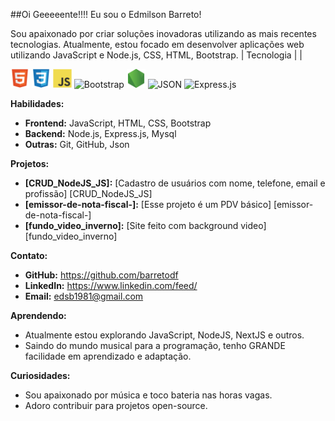##Oi Geeeeente!!!! Eu sou o Edmilson Barreto!

Sou apaixonado por criar soluções inovadoras utilizando as mais recentes tecnologias. Atualmente, estou focado em desenvolver aplicações web utilizando JavaScript e Node.js, CSS, HTML, Bootstrap.
| Tecnologia | |

<img src="https://raw.githubusercontent.com/devicons/devicon/master/icons/html5/html5-original.svg" alt="html5" width="30" height="30"/>
<img src="https://raw.githubusercontent.com/devicons/devicon/master/icons/css3/css3-original.svg" alt="css3" width="30" height="30"/>
<img src="https://raw.githubusercontent.com/devicons/devicon/master/icons/javascript/javascript-original.svg" alt="javascript" width="30" height="30"/>
<img src="https://img.shields.io/badge/bootstrap-563D7C?style=flat-square" alt="Bootstrap" />
<img src="https://raw.githubusercontent.com/devicons/devicon/master/icons/nodejs/nodejs-original.svg" alt="nodejs" width="30" height="30"/>
<img src="https://img.shields.io/badge/json-F0C27B?style=flat-square" alt="JSON" />
<img src="https://img.shields.io/badge/express.js-49A9EA?style=flat-square" alt="Express.js" />

**Habilidades:**
* **Frontend:** JavaScript, HTML, CSS, Bootstrap
* **Backend:** Node.js, Express.js, Mysql
* **Outras:** Git, GitHub, Json

**Projetos:**

* **[CRUD_NodeJS_JS]:** [Cadastro de usuários com nome, telefone, email e profissão] [CRUD_NodeJS_JS]
* **[emissor-de-nota-fiscal-]:** [Esse projeto é um PDV básico] [emissor-de-nota-fiscal-]
* **[fundo_video_inverno]:** [Site feito com background video] [fundo_video_inverno]

**Contato:**
* **GitHub:** https://github.com/barretodf
* **LinkedIn:** https://www.linkedin.com/feed/
* **Email:** edsb1981@gmail.com

**Aprendendo:**
* Atualmente estou explorando JavaScript, NodeJS, NextJS e outros.
* Saindo do mundo musical para a programação, tenho GRANDE facilidade em aprendizado e adaptação.

**Curiosidades:**
* Sou apaixonado por música e toco bateria nas horas vagas.
* Adoro contribuir para projetos open-source.

